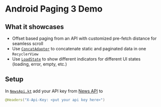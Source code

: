 # Android Paging 3 Demo

## What it showcases
 - Offset based paging from an API with customized pre-fetch distance for seamless scroll
 - Use [`ConcatAdapter`](https://developer.android.com/reference/androidx/recyclerview/widget/ConcatAdapter) to concatenate static and paginated data in one `RecyclerView`
 - Use [`LoadState`](https://developer.android.com/reference/kotlin/androidx/paging/LoadState) to show different indicators for different UI states (loading, error, empty, etc.)

## Setup
In [`NewsApi.kt`](app/src/main/java/com/yml/pagingdemo/data/NewsApi.kt) add your API key from [News API](https://newsapi.org/) to
```Kotlin
@Headers("X-Api-Key: <put your api key here>")
```
